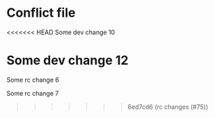 # Conflict file

<<<<<<< HEAD
Some dev change 10

Some dev change 12
=======
Some rc change 6

Some rc change 7
>>>>>>> 6ed7cd6 (rc changes (#75))
